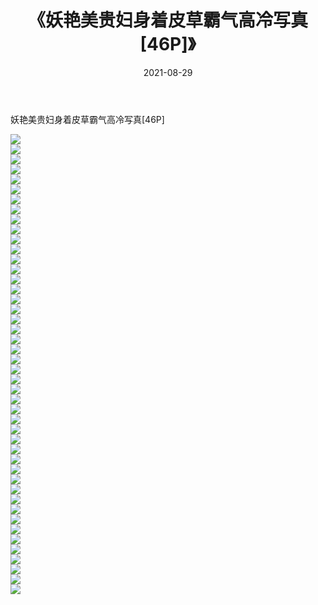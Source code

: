 ﻿---
layout: post
title:  《妖艳美贵妇身着皮草霸气高冷写真[46P]》
date:   2021-08-29
img: http://pic.660000.xyz/1:/性感/2021/妖艳美贵妇身着皮草霸气高冷写真[46P]/000.jpg
categories: [美女, 清纯, 唯美]
---

妖艳美贵妇身着皮草霸气高冷写真[46P]

  ![](http://pic.660000.xyz/1:/性感/2021/妖艳美贵妇身着皮草霸气高冷写真[46P]/001.jpg) <br> ![](http://pic.660000.xyz/1:/性感/2021/妖艳美贵妇身着皮草霸气高冷写真[46P]/002.jpg) <br> ![](http://pic.660000.xyz/1:/性感/2021/妖艳美贵妇身着皮草霸气高冷写真[46P]/003.jpg) <br> ![](http://pic.660000.xyz/1:/性感/2021/妖艳美贵妇身着皮草霸气高冷写真[46P]/004.jpg) <br> ![](http://pic.660000.xyz/1:/性感/2021/妖艳美贵妇身着皮草霸气高冷写真[46P]/005.jpg) <br> ![](http://pic.660000.xyz/1:/性感/2021/妖艳美贵妇身着皮草霸气高冷写真[46P]/006.jpg) <br> ![](http://pic.660000.xyz/1:/性感/2021/妖艳美贵妇身着皮草霸气高冷写真[46P]/007.jpg) <br> ![](http://pic.660000.xyz/1:/性感/2021/妖艳美贵妇身着皮草霸气高冷写真[46P]/008.jpg) <br> ![](http://pic.660000.xyz/1:/性感/2021/妖艳美贵妇身着皮草霸气高冷写真[46P]/009.jpg) <br> ![](http://pic.660000.xyz/1:/性感/2021/妖艳美贵妇身着皮草霸气高冷写真[46P]/010.jpg) <br> ![](http://pic.660000.xyz/1:/性感/2021/妖艳美贵妇身着皮草霸气高冷写真[46P]/011.jpg) <br> ![](http://pic.660000.xyz/1:/性感/2021/妖艳美贵妇身着皮草霸气高冷写真[46P]/012.jpg) <br> ![](http://pic.660000.xyz/1:/性感/2021/妖艳美贵妇身着皮草霸气高冷写真[46P]/013.jpg) <br> ![](http://pic.660000.xyz/1:/性感/2021/妖艳美贵妇身着皮草霸气高冷写真[46P]/014.jpg) <br> ![](http://pic.660000.xyz/1:/性感/2021/妖艳美贵妇身着皮草霸气高冷写真[46P]/015.jpg) <br> ![](http://pic.660000.xyz/1:/性感/2021/妖艳美贵妇身着皮草霸气高冷写真[46P]/016.jpg) <br> ![](http://pic.660000.xyz/1:/性感/2021/妖艳美贵妇身着皮草霸气高冷写真[46P]/017.jpg) <br> ![](http://pic.660000.xyz/1:/性感/2021/妖艳美贵妇身着皮草霸气高冷写真[46P]/018.jpg) <br> ![](http://pic.660000.xyz/1:/性感/2021/妖艳美贵妇身着皮草霸气高冷写真[46P]/019.jpg) <br> ![](http://pic.660000.xyz/1:/性感/2021/妖艳美贵妇身着皮草霸气高冷写真[46P]/020.jpg) <br> ![](http://pic.660000.xyz/1:/性感/2021/妖艳美贵妇身着皮草霸气高冷写真[46P]/021.jpg) <br> ![](http://pic.660000.xyz/1:/性感/2021/妖艳美贵妇身着皮草霸气高冷写真[46P]/022.jpg) <br> ![](http://pic.660000.xyz/1:/性感/2021/妖艳美贵妇身着皮草霸气高冷写真[46P]/023.jpg) <br> ![](http://pic.660000.xyz/1:/性感/2021/妖艳美贵妇身着皮草霸气高冷写真[46P]/024.jpg) <br> ![](http://pic.660000.xyz/1:/性感/2021/妖艳美贵妇身着皮草霸气高冷写真[46P]/025.jpg) <br> ![](http://pic.660000.xyz/1:/性感/2021/妖艳美贵妇身着皮草霸气高冷写真[46P]/026.jpg) <br> ![](http://pic.660000.xyz/1:/性感/2021/妖艳美贵妇身着皮草霸气高冷写真[46P]/027.jpg) <br> ![](http://pic.660000.xyz/1:/性感/2021/妖艳美贵妇身着皮草霸气高冷写真[46P]/028.jpg) <br> ![](http://pic.660000.xyz/1:/性感/2021/妖艳美贵妇身着皮草霸气高冷写真[46P]/029.jpg) <br> ![](http://pic.660000.xyz/1:/性感/2021/妖艳美贵妇身着皮草霸气高冷写真[46P]/030.jpg) <br> ![](http://pic.660000.xyz/1:/性感/2021/妖艳美贵妇身着皮草霸气高冷写真[46P]/031.jpg) <br> ![](http://pic.660000.xyz/1:/性感/2021/妖艳美贵妇身着皮草霸气高冷写真[46P]/032.jpg) <br> ![](http://pic.660000.xyz/1:/性感/2021/妖艳美贵妇身着皮草霸气高冷写真[46P]/033.jpg) <br> ![](http://pic.660000.xyz/1:/性感/2021/妖艳美贵妇身着皮草霸气高冷写真[46P]/034.jpg) <br> ![](http://pic.660000.xyz/1:/性感/2021/妖艳美贵妇身着皮草霸气高冷写真[46P]/035.jpg) <br> ![](http://pic.660000.xyz/1:/性感/2021/妖艳美贵妇身着皮草霸气高冷写真[46P]/036.jpg) <br> ![](http://pic.660000.xyz/1:/性感/2021/妖艳美贵妇身着皮草霸气高冷写真[46P]/037.jpg) <br> ![](http://pic.660000.xyz/1:/性感/2021/妖艳美贵妇身着皮草霸气高冷写真[46P]/038.jpg) <br> ![](http://pic.660000.xyz/1:/性感/2021/妖艳美贵妇身着皮草霸气高冷写真[46P]/039.jpg) <br> ![](http://pic.660000.xyz/1:/性感/2021/妖艳美贵妇身着皮草霸气高冷写真[46P]/040.jpg) <br> ![](http://pic.660000.xyz/1:/性感/2021/妖艳美贵妇身着皮草霸气高冷写真[46P]/041.jpg) <br> ![](http://pic.660000.xyz/1:/性感/2021/妖艳美贵妇身着皮草霸气高冷写真[46P]/042.jpg) <br> ![](http://pic.660000.xyz/1:/性感/2021/妖艳美贵妇身着皮草霸气高冷写真[46P]/043.jpg) <br> ![](http://pic.660000.xyz/1:/性感/2021/妖艳美贵妇身着皮草霸气高冷写真[46P]/044.jpg) <br> ![](http://pic.660000.xyz/1:/性感/2021/妖艳美贵妇身着皮草霸气高冷写真[46P]/045.jpg) <br> ![](http://pic.660000.xyz/1:/性感/2021/妖艳美贵妇身着皮草霸气高冷写真[46P]/046.jpg) <br>